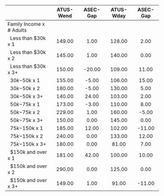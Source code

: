 
|                      |    ATUS-Wend |     ASEC-Gap |    ATUS-Wday |     ASEC-Gap |
| -------------------- | :----------: | :----------: | :----------: | :----------: |
| Family Income x # Adults |              |              |              |              |
| &nbsp;&nbsp;Less than $30k x 1 |       149.00 |         1.00 |       128.00 |         2.00 |
| &nbsp;&nbsp;Less than $30k x 2 |       145.00 |         1.00 |       140.00 |         0.00 |
| &nbsp;&nbsp;Less than $30k x 3+ |       150.00 |       -20.00 |       109.00 |        11.00 |
| &nbsp;&nbsp;$30k-$50k x 1 |       155.00 |        -5.00 |       106.00 |        15.00 |
| &nbsp;&nbsp;$30k-$50k x 2 |       180.00 |        -5.00 |       130.00 |         5.00 |
| &nbsp;&nbsp;$30k-$50k x 3+ |       140.00 |        24.00 |       103.00 |         2.00 |
| &nbsp;&nbsp;$50k-$75k x 1 |       173.00 |        -3.00 |       110.00 |         8.00 |
| &nbsp;&nbsp;$50k-$75k x 2 |       229.00 |         1.00 |       160.00 |        -5.00 |
| &nbsp;&nbsp;$50k-$75k x 3+ |       150.00 |         0.00 |       145.00 |         0.00 |
| &nbsp;&nbsp;$75k-$150k x 1 |       185.00 |        12.00 |       102.00 |       -11.00 |
| &nbsp;&nbsp;$75k-$150k x 2 |       240.00 |         0.00 |       133.00 |        12.00 |
| &nbsp;&nbsp;$75k-$150k x 3+ |       180.00 |         0.00 |        81.00 |         7.00 |
| &nbsp;&nbsp;$150k and over x 1 |       181.00 |        42.00 |       100.00 |        10.00 |
| &nbsp;&nbsp;$150k and over x 2 |       290.00 |         0.00 |       125.00 |         0.00 |
| &nbsp;&nbsp;$150k and over x 3+ |       149.00 |         1.00 |        91.00 |       -11.00 |

